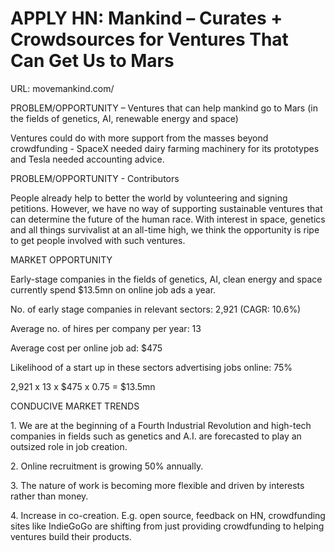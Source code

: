 # APPLY HN: Mankind – Curates + Crowdsources for Ventures That Can Get Us to Mars

URL: movemankind.com&#x2F;<p>PROBLEM&#x2F;OPPORTUNITY – Ventures that can help mankind go to Mars (in the fields of genetics, AI, renewable energy and space)<p>Ventures could do with more support from the masses beyond crowdfunding - SpaceX needed dairy farming machinery for its prototypes and Tesla needed accounting advice.<p>PROBLEM&#x2F;OPPORTUNITY - Contributors<p>People already help to better the world by volunteering and signing petitions. However, we have no way of supporting sustainable ventures that can determine the future of the human race. 
With interest in space, genetics and all things survivalist at an all-time high, we think the opportunity is ripe to get people involved with such ventures.<p>MARKET OPPORTUNITY<p>Early-stage companies in the fields of genetics, AI, clean energy and space currently spend $13.5mn on online job ads a year.<p>No. of early stage companies in relevant sectors: 2,921 (CAGR: 10.6%)<p>Average no. of hires per company per year: 13<p>Average cost per online job ad: $475<p>Likelihood of a start up in these sectors advertising jobs online: 75%<p>2,921 x 13 x $475 x 0.75 = $13.5mn<p>CONDUCIVE MARKET TRENDS<p>1.	We are at the beginning of a Fourth Industrial Revolution and high-tech companies in fields such as genetics and A.I. are forecasted to play an outsized role in job creation.<p>2.	Online recruitment is growing 50% annually.<p>3.	The nature of work is becoming more flexible and driven by interests rather than money.<p>4.	Increase in co-creation. E.g. open source, feedback on HN, crowdfunding sites like IndieGoGo are shifting from just providing crowdfunding to helping ventures build their products.
